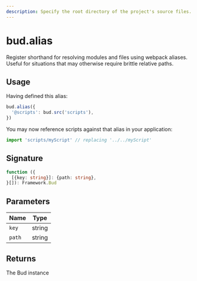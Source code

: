 ```yaml
---
description: Specify the root directory of the project's source files.
---
```


# bud.alias

Register shorthand for resolving modules and files using webpack aliases. Useful for situations that may otherwise require brittle relative paths.

## Usage

Having defined this alias:

```js
bud.alias({
  '@scripts': bud.src('scripts'),
})
```

You may now reference scripts against that alias in your application:

```js
import 'scripts/myScript' // replacing '../../myScript'
```

## Signature

```ts
function ({
  [{key: string}]: {path: string},
}[]): Framework.Bud
```

## Parameters

| Name   | Type   |
| ------ | ------ |
| `key`  | string |
| `path` | string |

## Returns

The Bud instance
